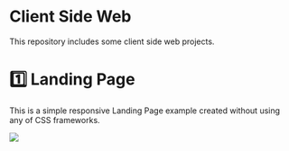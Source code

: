 # Client Side Web
This repository includes some client side web projects.

# :one: Landing Page 

This is a simple responsive Landing Page example created without using any of CSS frameworks.  

![](./LandingPage/landingPage.gif)
